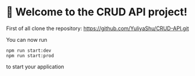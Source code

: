 # 🚀 Welcome to the CRUD API project!

First of all clone the repository: https://github.com/YuliyaShu/CRUD-API.git

You can now run

```
npm run start:dev
npm run start:prod
```

to start your application
